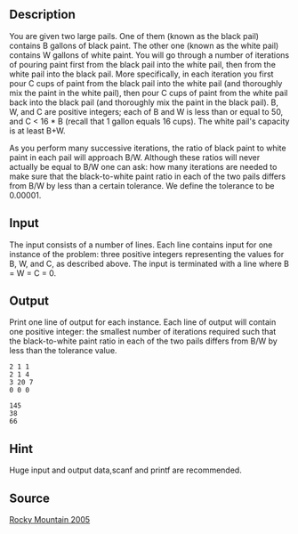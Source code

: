 <h2>Description</h2><p>You are given two large pails. One of them (known as the black pail) contains B gallons of black paint. The other one (known as the white pail) contains W gallons of white paint. You will go through a number of iterations of pouring paint first from the black pail into the white pail, then from the white pail into the black pail. More specifically, in each iteration you first pour C cups of paint from the black pail into the white pail (and thoroughly mix the paint in the white pail), then pour C cups of paint from the white pail back into the black pail (and thoroughly mix the paint in the black pail). B, W, and C are positive integers; each of B and W is less than or equal to 50, and C &lt; 16 * B (recall that 1 gallon equals 16 cups). The white pail's capacity is at least B+W.
</p>
As you perform many successive iterations, the ratio of black paint to white paint in each pail will approach B/W. Although these ratios will never actually be equal to B/W one can ask: how many iterations are needed to make sure that the black-to-white paint ratio in each of the two pails differs from B/W by less than a certain tolerance. We define the tolerance to be 0.00001.<h2>Input</h2><p>The input consists of a number of lines. Each line contains input for one instance of the problem: three positive integers representing the values for B, W, and C, as described above. The input is terminated with a line where B = W = C = 0.</p><h2>Output</h2><p>Print one line of output for each instance. Each line of output will contain one positive integer: the smallest number of iterations required such that the black-to-white paint ratio in each of the two pails differs from B/W by less than the tolerance value.</p><pre><code class="language-input1">2 1 1
2 1 4
3 20 7
0 0 0
</code></pre><pre><code class="language-output1">145
38
66
</code></pre><h2>Hint</h2><p>Huge input and output data,scanf and printf are recommended.</p><h2>Source</h2><a href="searchproblem?field=source&amp;key=Rocky+Mountain+2005">Rocky Mountain 2005</a>